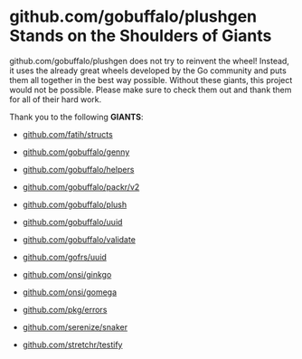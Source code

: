 # github.com/gobuffalo/plushgen Stands on the Shoulders of Giants

github.com/gobuffalo/plushgen does not try to reinvent the wheel! Instead, it uses the already great wheels developed by the Go community and puts them all together in the best way possible. Without these giants, this project would not be possible. Please make sure to check them out and thank them for all of their hard work.

Thank you to the following **GIANTS**:


* [github.com/fatih/structs](https://godoc.org/github.com/fatih/structs)

* [github.com/gobuffalo/genny](https://godoc.org/github.com/gobuffalo/genny)

* [github.com/gobuffalo/helpers](https://godoc.org/github.com/gobuffalo/helpers)

* [github.com/gobuffalo/packr/v2](https://godoc.org/github.com/gobuffalo/packr/v2)

* [github.com/gobuffalo/plush](https://godoc.org/github.com/gobuffalo/plush)

* [github.com/gobuffalo/uuid](https://godoc.org/github.com/gobuffalo/uuid)

* [github.com/gobuffalo/validate](https://godoc.org/github.com/gobuffalo/validate)

* [github.com/gofrs/uuid](https://godoc.org/github.com/gofrs/uuid)

* [github.com/onsi/ginkgo](https://godoc.org/github.com/onsi/ginkgo)

* [github.com/onsi/gomega](https://godoc.org/github.com/onsi/gomega)

* [github.com/pkg/errors](https://godoc.org/github.com/pkg/errors)

* [github.com/serenize/snaker](https://godoc.org/github.com/serenize/snaker)

* [github.com/stretchr/testify](https://godoc.org/github.com/stretchr/testify)
